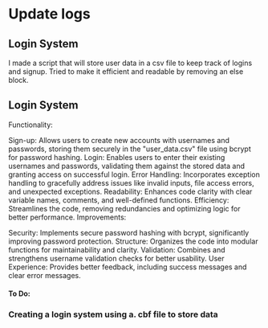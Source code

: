 <h1>Update logs</h1>
<h2>Login System</h2>
I made a script that will store user data in a csv file to keep track of logins and signup. Tried to make it efficient and readable by removing an else block.
<h2>Login System</h2>
Functionality:

Sign-up: Allows users to create new accounts with usernames and passwords, storing them securely in the "user_data.csv" file using bcrypt for password hashing.
Login: Enables users to enter their existing usernames and passwords, validating them against the stored data and granting access on successful login.
Error Handling: Incorporates exception handling to gracefully address issues like invalid inputs, file access errors, and unexpected exceptions.
Readability: Enhances code clarity with clear variable names, comments, and well-defined functions.
Efficiency: Streamlines the code, removing redundancies and optimizing logic for better performance.
Improvements:

Security: Implements secure password hashing with bcrypt, significantly improving password protection.
Structure: Organizes the code into modular functions for maintainability and clarity.
Validation: Combines and strengthens username validation checks for better usability.
User Experience: Provides better feedback, including success messages and clear error messages.
<h4>To Do:</h4>
<h3>Creating a login system using a. cbf file to store data